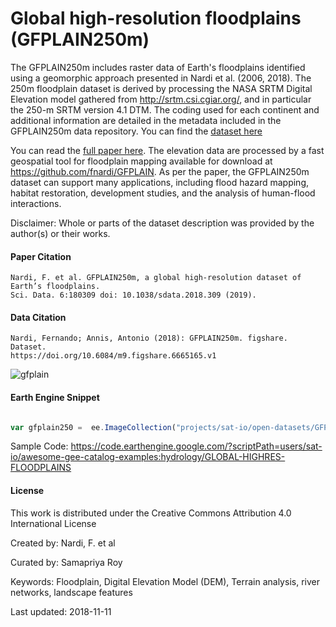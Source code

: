 # Global high-resolution floodplains (GFPLAIN250m)

The GFPLAIN250m includes raster data of Earth's floodplains identified using a geomorphic approach presented in Nardi et al. (2006, 2018). The 250m floodplain dataset is derived by processing the NASA SRTM Digital Elevation model gathered from http://srtm.csi.cgiar.org/, and in particular the 250-m SRTM version 4.1 DTM. The coding used for each continent and additional information are detailed in the metadata included in the GFPLAIN250m data repository. You can find the [dataset here](https://figshare.com/articles/dataset/GFPLAIN250m/6665165/1)

You can read the [full paper here](https://www.nature.com/articles/sdata2018309). The elevation data are processed by a fast geospatial tool for floodplain mapping available for download at https://github.com/fnardi/GFPLAIN. As per the paper, the GFPLAIN250m dataset can support many applications, including flood hazard mapping, habitat restoration, development studies, and the analysis of human-flood interactions.

Disclaimer: Whole or parts of the dataset description was provided by the author(s) or their works.

#### Paper Citation

```
Nardi, F. et al. GFPLAIN250m, a global high-resolution dataset of Earth’s floodplains.
Sci. Data. 6:180309 doi: 10.1038/sdata.2018.309 (2019).
```

#### Data Citation

```
Nardi, Fernando; Annis, Antonio (2018): GFPLAIN250m. figshare. Dataset.
https://doi.org/10.6084/m9.figshare.6665165.v1
```

![gfplain](https://user-images.githubusercontent.com/6677629/150666145-04db0d11-a35d-4a17-b0c9-59f1504f8b72.gif)

#### Earth Engine Snippet

```js

var gfplain250 =  ee.ImageCollection("projects/sat-io/open-datasets/GFPLAIN250")

```

Sample Code: https://code.earthengine.google.com/?scriptPath=users/sat-io/awesome-gee-catalog-examples:hydrology/GLOBAL-HIGHRES-FLOODPLAINS

#### License
This work is distributed under the Creative Commons Attribution 4.0 International License

Created by: Nardi, F. et al

Curated by: Samapriya Roy

Keywords: Floodplain, Digital Elevation Model (DEM), Terrain analysis, river networks, landscape features

Last updated: 2018-11-11
